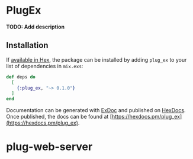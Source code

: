# PlugEx

**TODO: Add description**

## Installation

If [available in Hex](https://hex.pm/docs/publish), the package can be installed
by adding `plug_ex` to your list of dependencies in `mix.exs`:

```elixir
def deps do
  [
    {:plug_ex, "~> 0.1.0"}
  ]
end
```

Documentation can be generated with [ExDoc](https://github.com/elixir-lang/ex_doc)
and published on [HexDocs](https://hexdocs.pm). Once published, the docs can
be found at [https://hexdocs.pm/plug_ex](https://hexdocs.pm/plug_ex).

# plug-web-server
